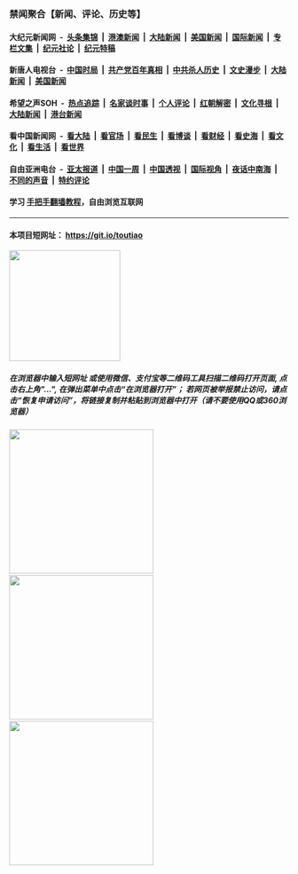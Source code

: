 ### 禁闻聚合【新闻、评论、历史等】

#### 大纪元新闻网 &nbsp;-&nbsp; [头条集锦](indexes/E头条集锦.md?t=02080255) &nbsp;|&nbsp; [港澳新闻](indexes/E港澳新闻.md?t=02080255)  &nbsp;|&nbsp; [大陆新闻](indexes/E大陆新闻.md?t=02080255) &nbsp;|&nbsp; [美国新闻](indexes/E美国新闻.md?t=02080255) &nbsp;|&nbsp; [国际新闻](indexes/E国际新闻.md?t=02080255) &nbsp;|&nbsp; [专栏文集](indexes/E专栏文集.md?t=02080255) &nbsp;|&nbsp; [纪元社论](indexes/E纪元社论.md?t=02080255) &nbsp;|&nbsp; [纪元特稿](indexes/E纪元特稿.md?t=02080255) 

#### 新唐人电视台 &nbsp;-&nbsp; [中国时局](indexes/N中国时局.md?t=02080255) &nbsp;|&nbsp; [共产党百年真相](indexes/N共产党百年真相.md?t=02080255) &nbsp;|&nbsp; [中共杀人历史](indexes/N中共杀人历史.md?t=02080255) &nbsp;|&nbsp; [文史漫步](indexes/N文史漫步.md?t=02080255) &nbsp;|&nbsp; [大陆新闻](indexes/N大陆新闻.md?t=02080255) &nbsp;|&nbsp; [美国新闻](indexes/N美国新闻.md?t=02080255)

#### 希望之声SOH &nbsp;-&nbsp; [热点追踪](indexes/H热点追踪.md?t=02080255) &nbsp;|&nbsp; [名家谈时事](indexes/H名家谈时事.md?t=02080255) &nbsp;|&nbsp; [个人评论](indexes/H个人评论.md?t=02080255)  &nbsp;|&nbsp; [红朝解密](indexes/H红朝解密.md?t=02080255) &nbsp;|&nbsp; [文化寻根](indexes/H文化寻根.md?t=02080255) &nbsp;|&nbsp; [大陆新闻](indexes/H大陆新闻.md?t=02080255) &nbsp;|&nbsp; [港台新闻](indexes/H港台新闻.md?t=02080255)

#### 看中国新闻网 &nbsp;-&nbsp; [看大陆](indexes/S看大陆.md?t=02080255) &nbsp;|&nbsp; [看官场](indexes/S看官场.md?t=02080255) &nbsp;|&nbsp; [看民生](indexes/S看民生.md?t=02080255)  &nbsp;|&nbsp; [看博谈](indexes/S看博谈.md?t=02080255) &nbsp;|&nbsp; [看财经](indexes/S看财经.md?t=02080255) &nbsp;|&nbsp; [看史海](indexes/S看史海.md?t=02080255) &nbsp;|&nbsp; [看文化](indexes/S看文化.md?t=02080255) &nbsp;|&nbsp; [看生活](indexes/S看生活.md?t=02080255) &nbsp;|&nbsp; [看世界](indexes/S看世界.md?t=02080255)

#### 自由亚洲电台 &nbsp;-&nbsp; [亚太报道](indexes/R亚太报道.md?t=02080255) &nbsp;|&nbsp; [中国一周](indexes/R中国一周.md?t=02080255) &nbsp;|&nbsp; [中国透视](indexes/R中国透视.md?t=02080255)  &nbsp;|&nbsp; [国际视角](indexes/R国际视角.md?t=02080255) &nbsp;|&nbsp; [夜话中南海](indexes/R夜话中南海.md?t=02080255) &nbsp;|&nbsp; [不同的声音](indexes/R不同的声音.md?t=02080255) &nbsp;|&nbsp; [特约评论](indexes/R特约评论.md?t=02080255)

#### 学习 [手把手翻墙教程](https://github.com/gfw-breaker/guides/wiki)，自由浏览互联网

----

#### 本项目短网址： https://git.io/toutiao
<img src="https://raw.githubusercontent.com/gfw-breaker/banned-news/master/scripts/img/qr.png" width="200px"/>  

##### 在浏览器中输入短网址 或使用微信、支付宝等二维码工具扫描二维码打开页面, 点击右上角"...", 在弹出菜单中点击“在浏览器打开”； 若网页被举报禁止访问，请点击“恢复申请访问”，将链接复制并粘贴到浏览器中打开（请不要使用QQ或360浏览器）

<img src="https://raw.githubusercontent.com/gfw-breaker/banned-news/master/scripts/img/1.png" width="260px"/> &nbsp; <img src="https://raw.githubusercontent.com/gfw-breaker/banned-news/master/scripts/img/2.png" width="260px"/> &nbsp; <img src="https://raw.githubusercontent.com/gfw-breaker/banned-news/master/scripts/img/3.png" width="260px"/>
